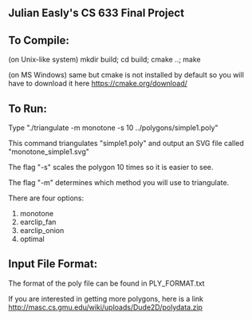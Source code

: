 
## Julian Easly's CS 633 Final Project

## To Compile:

(on Unix-like system)
mkdir build; cd build; cmake ..; make

(on MS Windows)
same but cmake is not installed by default so you will have to download it here
https://cmake.org/download/

## To Run:

Type "./triangulate -m monotone -s 10 ../polygons/simple1.poly"

This command triangulates "simple1.poly" and output an SVG file called "monotone_simple1.svg"

The flag "-s" scales the polygon 10 times so it is easier to see.

The flag "-m" determines which method you will use to triangulate.

There are four options: 

1. monotone
2. earclip_fan
3. earclip_onion
4. optimal

## Input File Format:

The format of the poly file can be found in PLY_FORMAT.txt

If you are interested in getting more polygons, here is a link
http://masc.cs.gmu.edu/wiki/uploads/Dude2D/polydata.zip